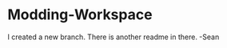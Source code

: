 Modding-Workspace
=================

I created a new branch. There is another readme in there. -Sean

